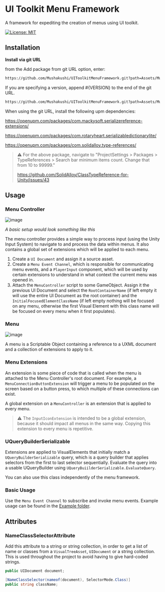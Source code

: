 # UI Toolkit Menu Framework 
A framework for expediting the creation of menus using UI toolkit. 

[![License: MIT](https://img.shields.io/badge/License-MIT-yellow.svg)](https://opensource.org/licenses/MIT)

## Installation 

**Install via git URL**

from the Add package from git URL option, enter:

```bash
https://github.com/Mushakushi/UIToolkitMenuFramework.git?path=Assets/Mushakushi.MenuFramework
```

If you are specifying a version, append #{VERSION} to the end of the git URL. 

```bash
https://github.com/Mushakushi/UIToolkitMenuFramework.git?path=Assets/Mushakushi.MenuFramework#{VERSION}
```

When using the git URL, install the following upm dependencies:

https://openupm.com/packages/com.mackysoft.serializereference-extensions/

https://openupm.com/packages/com.rotaryheart.serializabledictionarylite/

https://openupm.com/packages/com.solidalloy.type-references/

> ⚠️ For the above package, navigate to 
> "ProjectSettings > Packages > TypeReferences > Search bar minimum items count. 
> Change that from 10 to 99999."
> 
> https://github.com/SolidAlloy/ClassTypeReference-for-Unity/issues/43

## Usage

### Menu Controller 

![image](https://github.com/user-attachments/assets/9614bb5b-18fa-464f-ba5b-0c7c41e20db8)

_A basic setup would look something like this_

The menu controller provides a simple way to process input (using the Unity Input System) to navigate to 
and process the data within menus. It also contains a global set of extensions 
which will be applied to each menu.

1. Create a `UI Document` and assign it a source asset.
2. Create a `Menu Event Channel`, which is responsible for communicating menu events, and a `PlayerInput` component, which will be used by certain extensions to understand in what context the current menu was opened in. 
3. Attach  the `MenuController` script to some GameObject. Assign it the previous UI Document and select the `RootContainerName` (if left empty it will use the entire UI Document as the root container) and the `InitialFocusedElementClassName` (if left empty nothing will be focused on any menu, otherwise the first Visual Element with this class name will be focused on every menu when it first populates).

### Menu
![image](https://github.com/user-attachments/assets/8189defc-479a-49f8-8d47-24a428a6a4e2)

A menu is a Scriptable Object containing a reference to a UXML document and a collection of extensions to apply to it.

### Menu Extensions
An extension is some piece of code that is called when the menu is attached
to the Menu Controller's root document. For example, a `MenuConnectionButtonExtension`
will trigger a menu to be populated on the screen based on a button press, to which multiple
of these connections can exist.

A global extension on a `MenuController` is an extension that is applied to every menu.

> ⚠️ The `InputIconExtension` is intended to be a global extension, because it should
> impact all menus in the same way. Copying this extension to every menu is repetitive.

### UQueryBuilderSerializable
Extensions are applied to VisualElements that initially match a `UQueryBuilderSerializable` query, 
which is a query builder that applies selectors from the first to last selector sequentially. 
Evaluate the query into a usable UQueryBuilder using `UQueryBuiilderSerializable.EvaluateQuery`.

You can also use this class independently of the menu framework.

### Basic Usage
Use the `Menu Event Channel` to subscribe and invoke menu events. Example usage can be found in the [Example folder](https://github.com/Mushakushi/UIToolkitMenuFramework/tree/main/Assets/Example).

## Attributes

### NameClassSelectorAttribute
Add this attribute to a string or string collection, in order to get a list of 
name or classes from a `VisualTreeAsset`, `UIDocument` or a string collection. 
This is used throughout the project to avoid having to give hard-coded strings. 

```csharp
public UIDocument document; 

[NameClassSelector(nameof(document), SelectorMode.Class)]
public string className; 
```

